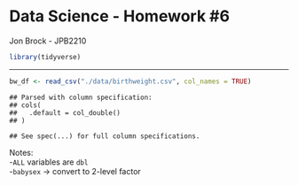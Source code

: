 Data Science - Homework \#6
================
Jon Brock - JPB2210

``` r
library(tidyverse)
```

-----

``` r
bw_df <- read_csv("./data/birthweight.csv", col_names = TRUE)
```

    ## Parsed with column specification:
    ## cols(
    ##   .default = col_double()
    ## )

    ## See spec(...) for full column specifications.

Notes:  
\-`ALL` variables are `dbl`  
\-`babysex` -\> convert to 2-level factor
